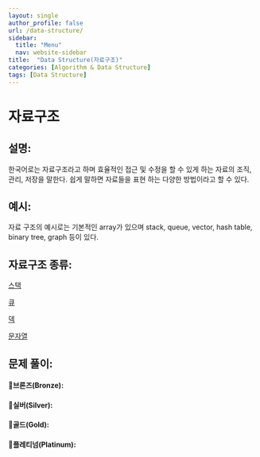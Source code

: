 ```yaml
---
layout: single
author_profile: false
url: /data-structure/
sidebar:
  title: "Menu"
  nav: website-sidebar
title:  "Data Structure(자료구조)"
categories: [Algorithm & Data Structure]
tags: [Data Structure]
---
```

# 자료구조

## 설명:

한국어로는 자료구조라고 하며 효율적인 접근 및 수정을 할 수 있게 하는 자료의 조직, 관리, 저장을 말한다. 쉽게 말하면 자료들을 표현 하는 다양한 방법이라고 할 수 있다.

## 예시:

자료 구조의 예시로는 기본적인 array가 있으며 stack, queue, vector, hash table, binary tree, graph 등이 있다.

## 자료구조 종류:

[스택](Data%20Structure%20866b0507812f447a96e481f343e3ad4c/%E1%84%89%E1%85%B3%E1%84%90%E1%85%A2%E1%86%A8%203ca819ee98ee47ebb301e88793f083b2.md)

[큐](Data%20Structure%20866b0507812f447a96e481f343e3ad4c/%E1%84%8F%E1%85%B2%201f66e228081745d98631b74d443ca36f.md)

[덱](Data%20Structure%20866b0507812f447a96e481f343e3ad4c/%E1%84%83%E1%85%A6%E1%86%A8%20946c5fe652b74808b3c3981508d395a6.md)

[문자열](Data%20Structure%20866b0507812f447a96e481f343e3ad4c/%E1%84%86%E1%85%AE%E1%86%AB%E1%84%8C%E1%85%A1%E1%84%8B%E1%85%A7%E1%86%AF%20ef3270df6631430190cb3c6beb42f57f.md)

## 문제 풀이:

#### 🥉브론즈(Bronze):

#### 🥈실버(Silver):

#### 🥇골드(Gold):

#### 👑플레티넘(Platinum):
